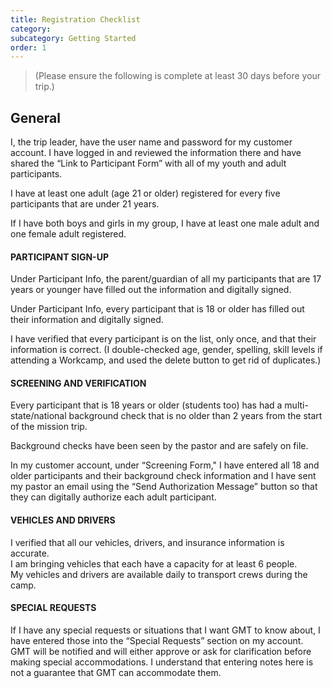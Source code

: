 ```yaml
---
title: Registration Checklist
category:
subcategory: Getting Started
order: 1
---
```


> (Please ensure the following is complete at least 30 days before your trip.)

## General

I, the trip leader, have the user name and password for my customer account. I have logged in and reviewed the information there and have shared the “Link to Participant Form” with all of my youth and adult participants.

I have at least one adult (age 21 or older) registered for every five participants that are under 21 years.

If I have both boys and girls in my group, I have at least one male adult and one female adult registered.

#### PARTICIPANT SIGN-UP

Under Participant Info, the parent/guardian of all my participants that are 17 years or younger have filled out the information and digitally signed.

Under Participant Info, every participant that is 18 or older has filled out their information and digitally signed.

I have verified that every participant is on the list, only once, and that their information is correct. (I double-checked age, gender, spelling, skill levels if attending a Workcamp, and used the delete button to get rid of duplicates.)

#### SCREENING AND VERIFICATION

Every participant that is 18 years or older (students too) has had a multi-state/national background check that is no older than 2 years from the start of the mission trip.

Background checks have been seen by the pastor and are safely on file.

In my customer account, under “Screening Form," I have entered all 18 and older participants and their background check information and I have sent my pastor an email using the “Send Authorization Message” button so that they can digitally authorize each adult participant.

#### VEHICLES AND DRIVERS

I verified that all our vehicles, drivers, and insurance information is accurate.<br>I am bringing vehicles that each have a capacity for at least 6 people.<br>My vehicles and drivers are available daily to transport crews during the camp.

#### SPECIAL REQUESTS

If I have any special requests or situations that I want GMT to know about, I have entered those into the “Special Requests” section on my account. GMT will be notified and will either approve or ask for clarification before making special accommodations. I understand that entering notes here is not a guarantee that GMT can accommodate them.
